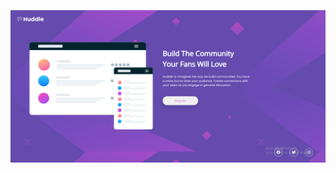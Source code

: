 
![Design preview for the Huddle landing page with single introductory section](./images/Screenshot.jpg)
